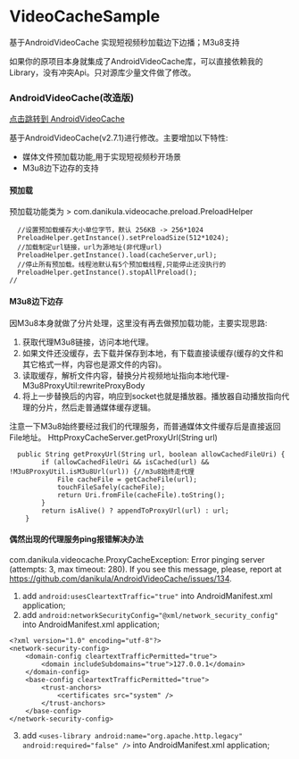 # VideoCacheSample
基于AndroidVideoCache 实现短视频秒加载边下边播；M3u8支持

如果你的原项目本身就集成了AndroidVideoCache库，可以直接依赖我的Library，没有冲突Api。只对源库少量文件做了修改。

### AndroidVideoCache(改造版)
[点击跳转到 AndroidVideoCache](https://github.com/danikula/AndroidVideoCache)

基于AndroidVideoCache(v2.7.1)进行修改。主要增加以下特性:
* 媒体文件预加载功能,用于实现短视频秒开场景
* M3u8边下边存的支持

#### 预加载
预加载功能类为 > com.danikula.videocache.preload.PreloadHelper
```
  //设置预加载缓存大小单位字节，默认 256KB -> 256*1024
  PreloadHelper.getInstance().setPreloadSize(512*1024);
  //加载制定url链接，url为源地址(非代理url)
  PreloadHelper.getInstance().load(cacheServer,url);
  //停止所有预加载。线程池默认有5个预加载线程,只能停止还没执行的
  PreloadHelper.getInstance().stopAllPreload();
//
```

#### M3u8边下边存
因M3u8本身就做了分片处理，这里没有再去做预加载功能，主要实现思路:
1. 获取代理M3u8链接，访问本地代理。
2. 如果文件还没缓存，去下载并保存到本地，有下载直接读缓存(缓存的文件和其它格式一样，内容也是源文件的内容)。
3. 读取缓存，解析文件内容，替换分片视频地址指向本地代理-M3u8ProxyUtil:rewriteProxyBody
4. 将上一步替换后的内容，响应到socket也就是播放器。播放器自动播放指向代理的分片，然后走普通媒体缓存逻辑。

注意一下M3u8始终要经过我们的代理服务，而普通媒体文件缓存后是直接返回File地址。
HttpProxyCacheServer.getProxyUrl(String url)
```
  public String getProxyUrl(String url, boolean allowCachedFileUri) {
        if (allowCachedFileUri && isCached(url) && !M3u8ProxyUtil.isM3u8Url(url)) {//m3u8始终走代理
            File cacheFile = getCacheFile(url);
            touchFileSafely(cacheFile);
            return Uri.fromFile(cacheFile).toString();
        }
        return isAlive() ? appendToProxyUrl(url) : url;
    }
```

#### 偶然出现的代理服务ping报错解决办法
com.danikula.videocache.ProxyCacheException: Error pinging server (attempts: 3, max timeout: 280). If you see this message, please, report at https://github.com/danikula/AndroidVideoCache/issues/134.

1. add ` android:usesCleartextTraffic="true" ` into AndroidManifest.xml application;
2. add ` android:networkSecurityConfig="@xml/network_security_config" ` into AndroidManifest.xml application;
```
<?xml version="1.0" encoding="utf-8"?>
<network-security-config>
    <domain-config cleartextTrafficPermitted="true">
        <domain includeSubdomains="true">127.0.0.1</domain>
    </domain-config>
    <base-config cleartextTrafficPermitted="true">
        <trust-anchors>
            <certificates src="system" />
        </trust-anchors>
    </base-config>
</network-security-config>
```
3. add `<uses-library android:name="org.apache.http.legacy" android:required="false" />` into AndroidManifest.xml application;
